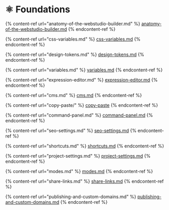 # ⚛️ Foundations

{% content-ref url="anatomy-of-the-webstudio-builder.md" %}
[anatomy-of-the-webstudio-builder.md](anatomy-of-the-webstudio-builder.md)
{% endcontent-ref %}

{% content-ref url="css-variables.md" %}
[css-variables.md](css-variables.md)
{% endcontent-ref %}

{% content-ref url="design-tokens.md" %}
[design-tokens.md](design-tokens.md)
{% endcontent-ref %}

{% content-ref url="variables.md" %}
[variables.md](variables.md)
{% endcontent-ref %}

{% content-ref url="expression-editor.md" %}
[expression-editor.md](expression-editor.md)
{% endcontent-ref %}

{% content-ref url="cms.md" %}
[cms.md](cms.md)
{% endcontent-ref %}

{% content-ref url="copy-paste/" %}
[copy-paste](copy-paste/)
{% endcontent-ref %}

{% content-ref url="command-panel.md" %}
[command-panel.md](command-panel.md)
{% endcontent-ref %}

{% content-ref url="seo-settings.md" %}
[seo-settings.md](seo-settings.md)
{% endcontent-ref %}

{% content-ref url="shortcuts.md" %}
[shortcuts.md](shortcuts.md)
{% endcontent-ref %}

{% content-ref url="project-settings.md" %}
[project-settings.md](project-settings.md)
{% endcontent-ref %}

{% content-ref url="modes.md" %}
[modes.md](modes.md)
{% endcontent-ref %}

{% content-ref url="share-links.md" %}
[share-links.md](share-links.md)
{% endcontent-ref %}

{% content-ref url="publishing-and-custom-domains.md" %}
[publishing-and-custom-domains.md](publishing-and-custom-domains.md)
{% endcontent-ref %}

